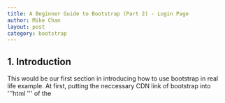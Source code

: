 ```yaml
---
title: A Beginner Guide to Bootstrap (Part 2) - Login Page
author: Mike Chan
layout: post
category: bootstrap
---
```



## 1. Introduction

This would be our first section in introducing how to use bootstrap in real life example. At first, putting the neccessary CDN 
link of bootstrap into '''html <head> ''' of the 
